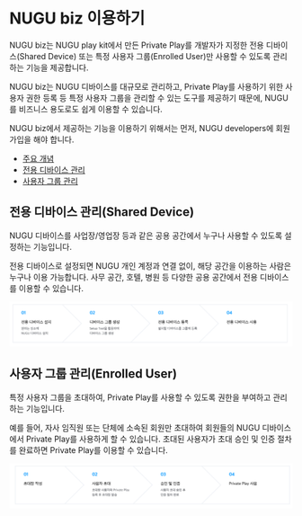 # NUGU biz 이용하기

NUGU biz는 NUGU play kit에서 만든 Private Play를 개발자가 지정한 전용 디바이스\(Shared Device\) 또는 특정 사용자 그룹\(Enrolled User\)만 사용할 수 있도록 관리하는 기능을 제공합니다.

NUGU biz는 NUGU 디바이스를 대규모로 관리하고, Private Play를 사용하기 위한 사용자 권한 등록 등 특정 사용자 그룹을 관리할 수 있는 도구를 제공하기 때문에, NUGU를 비즈니스 용도로도 쉽게 이용할 수 있습니다.

NUGU biz에서 제공하는 기능을 이용하기 위해서는 먼저, NUGU developers에 회원 가입을 해야 합니다.

* [주요 개념](nugu-biz-concept.md#nugu-biz-concept)
* [전용 디바이스 관리](manage-shared-device.md)
* [사용자 그룹 관리](manage-enrolled-user.md)

## 전용 디바이스 관리\(Shared Device\)

NUGU 디바이스를 사업장/영업장 등과 같은 공용 공간에서 누구나 사용할 수 있도록 설정하는 기능입니다.

전용 디바이스로 설정되면 NUGU 개인 계정과 연결 없이, 해당 공간을 이용하는 사람은 누구나 이용 가능합니다. 사무 공간, 호텔, 병원 등 다양한 공용 공간에서 전용 디바이스를 이용할 수 있습니다.

![](../../.gitbook/assets/assets_assets_-ll_j0vst5q1ujfaettc_-ll_luqqzmrqidwasrtv_-ll_lykoyg3z0bs-tyu2_ch1_12_01__1.png)

## 사용자 그룹 관리\(Enrolled User\)

특정 사용자 그룹을 초대하여, Private Play를 사용할 수 있도록 권한을 부여하고 관리하는 기능입니다.

예를 들어, 자사 임직원 또는 단체에 소속된 회원만 초대하여 회원들의 NUGU 디바이스에서 Private Play를 사용하게 할 수 있습니다. 초대된 사용자가 초대 승인 및 인증 절차를 완료하면 Private Play를 이용할 수 있습니다.

![](../../.gitbook/assets/assets_assets_-ll_j0vst5q1ujfaettc_-ll_luqqzmrqidwasrtv_-ll_lykq7xatd5mtnj0k_ch1_12_02__1.png)

